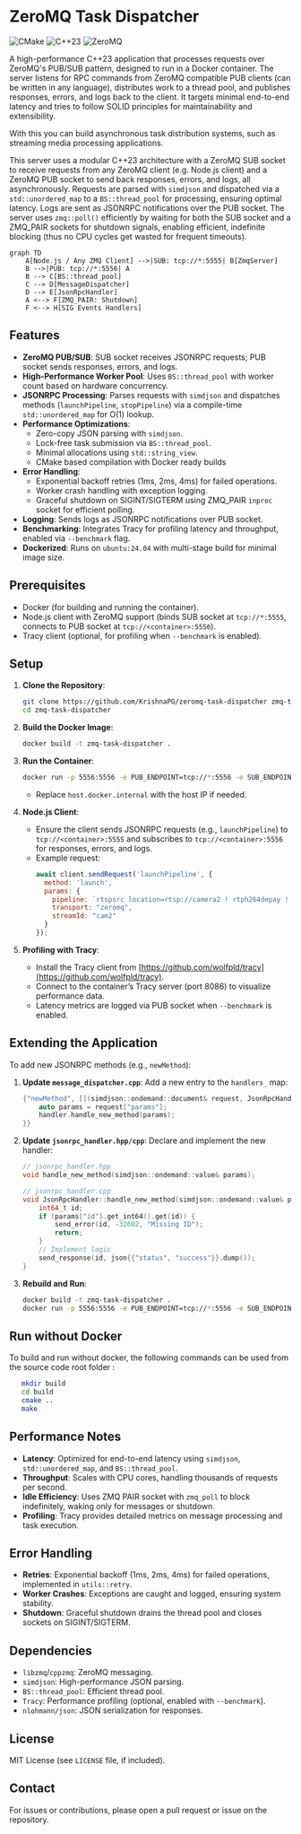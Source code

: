 # ZeroMQ Task Dispatcher

![CMake](https://img.shields.io/badge/CMake-3.15+-blue.svg)
![C++23](https://img.shields.io/badge/C++-23-red.svg)
![ZeroMQ](https://img.shields.io/badge/ZeroMQ-4.3+-blueviolet.svg)

A high-performance C++23 application that processes requests over ZeroMQ's PUB/SUB pattern, designed to run in a Docker container. The server listens for RPC commands from ZeroMQ compatible PUB clients (can be written in any language), distributes work to a thread pool, and publishes responses, errors, and logs back to the client. It targets minimal end-to-end latency and tries to follow SOLID principles for maintainability and extensibility.

With this you can build asynchronous task distribution systems, such as streaming media processing applications.

This server uses a modular C++23 architecture with a ZeroMQ SUB socket to receive requests from any ZeroMQ client (e.g. Node.js client) and a ZeroMQ PUB socket to send back responses, errors, and logs, all asynchronously. Requests are parsed with `simdjson` and dispatched via a `std::unordered_map` to a `BS::thread_pool` for processing, ensuring optimal latency. Logs are sent as JSONRPC notifications over the PUB socket. The server uses `zmq::poll()` efficiently by waiting for both the SUB socket and a ZMQ_PAIR sockets for shutdown signals, enabling efficient, indefinite blocking (thus no CPU cycles get wasted for frequent timeouts). 

```mermaid
graph TD
    A[Node.js / Any ZMQ Client] -->|SUB: tcp://*:5555| B[ZmqServer]
    B -->|PUB: tcp://*:5556| A
    B --> C[BS::thread_pool]
    C --> D[MessageDispatcher]
    D --> E[JsonRpcHandler]
    A <--> F[ZMQ_PAIR: Shutdown]
    F <--> H[SIG Events Handlers]
```

## Features

- **ZeroMQ PUB/SUB**: SUB socket receives JSONRPC requests; PUB socket sends responses, errors, and logs.
- **High-Performance Worker Pool**: Uses `BS::thread_pool` with worker count based on hardware concurrency.
- **JSONRPC Processing**: Parses requests with `simdjson` and dispatches methods (`launchPipeline`, `stopPipeline`) via a compile-time `std::unordered_map` for O(1) lookup.
- **Performance Optimizations**:
  - Zero-copy JSON parsing with `simdjson`.
  - Lock-free task submission via `BS::thread_pool`.
  - Minimal allocations using `std::string_view`.
  - CMake based compilation with Docker ready builds
- **Error Handling**:
  - Exponential backoff retries (1ms, 2ms, 4ms) for failed operations.
  - Worker crash handling with exception logging.
  - Graceful shutdown on SIGINT/SIGTERM using ZMQ_PAIR `inproc` socket for efficient polling.
- **Logging**: Sends logs as JSONRPC notifications over PUB socket.
- **Benchmarking**: Integrates Tracy for profiling latency and throughput, enabled via `--benchmark` flag.
- **Dockerized**: Runs on `ubuntu:24.04` with multi-stage build for minimal image size.

## Prerequisites

- Docker (for building and running the container).
- Node.js client with ZeroMQ support (binds SUB socket at `tcp://*:5555`, connects to PUB socket at `tcp://<container>:5556`).
- Tracy client (optional, for profiling when `--benchmark` is enabled).

## Setup

1. **Clone the Repository**:
   ```bash
   git clone https://github.com/KrishnaPG/zeromq-task-dispatcher zmq-task-dispatcher
   cd zmq-task-dispatcher
   ```

2. **Build the Docker Image**:
   ```bash
   docker build -t zmq-task-dispatcher .
   ```

3. **Run the Container**:
   ```bash
   docker run -p 5556:5556 -e PUB_ENDPOINT=tcp://*:5556 -e SUB_ENDPOINT=tcp://host.docker.internal:5555 zmq-task-dispatcher
   ```
   - Replace `host.docker.internal` with the host IP if needed.

4. **Node.js Client**:
   - Ensure the client sends JSONRPC requests (e.g., `launchPipeline`) to `tcp://<container>:5555` and subscribes to `tcp://<container>:5556` for responses, errors, and logs.
   - Example request:
     ```javascript
     await client.sendRequest('launchPipeline', {
       method: 'launch',
       params: {
         pipeline: `rtspsrc location=rtsp://camera2 ! rtph264depay ! h264parse ! mp4mux ! appsink name=output`,
         transport: "zeromq",
         streamId: "cam2"
       }
     });
     ```

5. **Profiling with Tracy**:
   - Install the Tracy client from [https://github.com/wolfpld/tracy](https://github.com/wolfpld/tracy).
   - Connect to the container’s Tracy server (port 8086) to visualize performance data.
   - Latency metrics are logged via PUB socket when `--benchmark` is enabled.

## Extending the Application

To add new JSONRPC methods (e.g., `newMethod`):

1. **Update `message_dispatcher.cpp`**:
   Add a new entry to the `handlers_` map:
   ```cpp
   {"newMethod", [](simdjson::ondemand::document& request, JsonRpcHandler& handler) {
       auto params = request["params"];
       handler.handle_new_method(params);
   }}
   ```

2. **Update `jsonrpc_handler.hpp/cpp`**:
   Declare and implement the new handler:
   ```cpp
   // jsonrpc_handler.hpp
   void handle_new_method(simdjson::ondemand::value& params);

   // jsonrpc_handler.cpp
   void JsonRpcHandler::handle_new_method(simdjson::ondemand::value& params) {
       int64_t id;
       if (params["id"].get_int64().get(id)) {
           send_error(id, -32602, "Missing ID");
           return;
       }
       // Implement logic
       send_response(id, json{{"status", "success"}}.dump());
   }
   ```

3. **Rebuild and Run**:
   ```bash
   docker build -t zmq-task-dispatcher .
   docker run -p 5556:5556 -e PUB_ENDPOINT=tcp://*:5556 -e SUB_ENDPOINT=tcp://host.docker.internal:5555 zmq-task-dispatcher
   ```

## Run without Docker

To build and run without docker, the following commands can be used from the source code root folder :
```sh   
   mkdir build
   cd build
   cmake ..
   make   
```

## Performance Notes

- **Latency**: Optimized for end-to-end latency using `simdjson`, `std::unordered_map`, and `BS::thread_pool`.
- **Throughput**: Scales with CPU cores, handling thousands of requests per second.
- **Idle Efficiency**: Uses ZMQ PAIR socket with `zmq_poll` to block indefinitely, waking only for messages or shutdown.
- **Profiling**: Tracy provides detailed metrics on message processing and task execution.

## Error Handling

- **Retries**: Exponential backoff (1ms, 2ms, 4ms) for failed operations, implemented in `utils::retry`.
- **Worker Crashes**: Exceptions are caught and logged, ensuring system stability.
- **Shutdown**: Graceful shutdown drains the thread pool and closes sockets on SIGINT/SIGTERM.

## Dependencies

- `libzmq`/`cppzmq`: ZeroMQ messaging.
- `simdjson`: High-performance JSON parsing.
- `BS::thread_pool`: Efficient thread pool.
- `Tracy`: Performance profiling (optional, enabled with `--benchmark`).
- `nlohmann/json`: JSON serialization for responses.

## License

MIT License (see `LICENSE` file, if included).

## Contact

For issues or contributions, please open a pull request or issue on the repository.